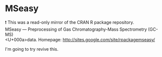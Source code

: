 # MSeasy
:exclamation: This was a read-only mirror of the CRAN R package repository.  MSeasy — Preprocessing of Gas Chromatography-Mass Spectrometry (GC-MS)&lt;U+000a>data. Homepage: http://sites.google.com/site/rpackagemseasy/  

I'm going to try revive this. 
